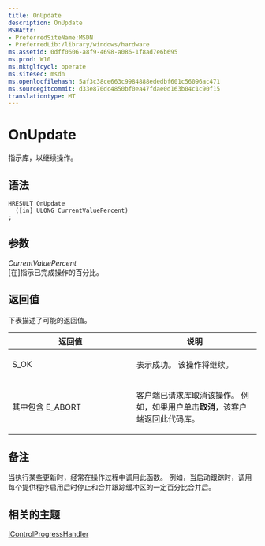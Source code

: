 ```yaml
---
title: OnUpdate
description: OnUpdate
MSHAttr:
- PreferredSiteName:MSDN
- PreferredLib:/library/windows/hardware
ms.assetid: 0dff0606-a8f9-4698-a086-1f8ad7e6b695
ms.prod: W10
ms.mktglfcycl: operate
ms.sitesec: msdn
ms.openlocfilehash: 5af3c38ce663c9984888ededbf601c56096ac471
ms.sourcegitcommit: d33e870dc4850bf0ea47fdae0d163b04c1c90f15
translationtype: MT
---
```

# <a name="onupdate"></a>OnUpdate


指示库，以继续操作。

## <a name="syntax"></a>语法


``` syntax
HRESULT OnUpdate
  ([in] ULONG CurrentValuePercent)
;
```

## <a name="parameters"></a>参数


<a href="" id="currentvaluepercent"></a>*CurrentValuePercent*  
\[在\]指示已完成操作的百分比。

## <a name="return-value"></a>返回值


下表描述了可能的返回值。

<table>
<colgroup>
<col width="50%" />
<col width="50%" />
</colgroup>
<thead>
<tr class="header">
<th>返回值</th>
<th>说明</th>
</tr>
</thead>
<tbody>
<tr class="odd">
<td><p>S_OK</p></td>
<td><p>表示成功。 该操作将继续。</p></td>
</tr>
<tr class="even">
<td><p>其中包含 E_ABORT</p></td>
<td><p>客户端已请求库取消该操作。 例如，如果用户单击<strong>取消</strong>，该客户端返回此代码库。</p></td>
</tr>
</tbody>
</table>

 

## <a name="remarks"></a>备注


当执行某些更新时，经常在操作过程中调用此函数。 例如，当启动跟踪时，调用每个提供程序启用后时停止和合并跟踪缓冲区的一定百分比合并后。

## <a name="related-topics"></a>相关的主题


[IControlProgressHandler](icontrolprogresshandler.md)

 

 








